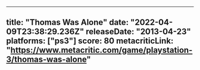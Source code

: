 
---
title: "Thomas Was Alone"
date: "2022-04-09T23:38:29.236Z"
releaseDate: "2013-04-23"
platforms: ["ps3"]
score: 80
metacriticLink: "https://www.metacritic.com/game/playstation-3/thomas-was-alone"
---
